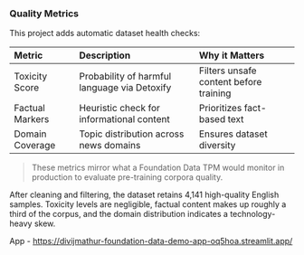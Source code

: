 ### Quality Metrics
This project adds automatic dataset health checks:

| Metric | Description | Why it Matters |
|:--|:--|:--|
| Toxicity Score | Probability of harmful language via Detoxify | Filters unsafe content before training |
| Factual Markers | Heuristic check for informational content | Prioritizes fact-based text |
| Domain Coverage | Topic distribution across news domains | Ensures dataset diversity |

> These metrics mirror what a Foundation Data TPM would monitor in production to evaluate pre-training corpora quality.

After cleaning and filtering, the dataset retains 4,141 high-quality English samples. Toxicity levels are negligible, factual content makes up roughly a third of the corpus, and the domain distribution indicates a technology-heavy skew.

App - https://divijmathur-foundation-data-demo-app-oq5hoa.streamlit.app/